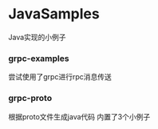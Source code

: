 # JavaSamples
Java实现的小例子

### grpc-examples
尝试使用了grpc进行rpc消息传送

### grpc-proto
根据proto文件生成java代码 内置了3个小例子
